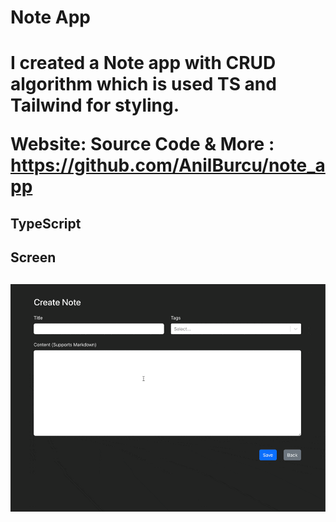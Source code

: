 <h1>Note App<h1>

I created a Note app with CRUD algorithm which is used TS and Tailwind for styling.

Website:
Source Code & More : https://github.com/AnilBurcu/note_app

<h2>TypeScript<h2>
<h2><h2>
<h2> Screen <h2>

![](Note.gif)
